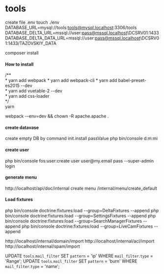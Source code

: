 # tools

create file .env
touch ./env
DATABASE_URL=mysql://tools:tools@mysql.localhost:3306/tools
DATABASE_DELTA_URL=mssql://user:pass@mssql.localhost\\DCSRV01:1433
DATABASE_DELTA_DATA_URL=mssql://user:pass@mssql.localhost\\DCSRV01:1433/TAZOVSKIY_DATA

composer install

<h4>How to install</h4>
/**<br>
 * yarn add webpack 
 * yarn add webpack-cli 
 * yarn add babel-preset-es2015 --dev<br>
 * yarn add vuetable-2 --dev<br>
 * yarn add css-loader<br>
 */<br>
yarn

webpack --env=dev && chown -R apache.apache .

<h4>create datavase</h4>
create empty DB by command
init.install passValue
php bin/console d:m:mi

<h4>create user</h4>
php bin/console fos:user:create user user@my.email pass --super-admin
login
<h4>generate menu</h4>
http://localhost/api/doc/internal
create menu /internal/menu/create_default

<h4>Load fixtures</h4>
php bin/console doctrine:fixtures:load --group=DeltaFixtures --append
php bin/console doctrine:fixtures:load --group=SettingsFixtures --append
php bin/console doctrine:fixtures:load --group=SearchManagerFixtures --append
php bin/console doctrine:fixtures:load --group=LiveCamFixtures --append


http://localhost/internal/domain/import
http://localhost/internal/acl/import
http://localhost/internal/spam/import

UPDATE `tools`.`mail_filter` SET `pattern` = 'ip' WHERE `mail_filter`.`type` = 'Range';
UPDATE `tools`.`mail_filter` SET `pattern` = 'burn' WHERE `mail_filter`.`type` = 'name';
